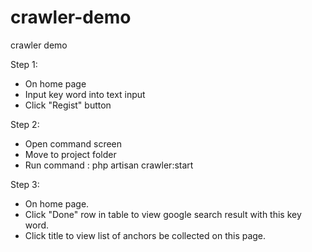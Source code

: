# crawler-demo
crawler demo

Step 1:
  - On home page
  - Input key word into text input
  - Click "Regist" button
  
Step 2:
  - Open command screen
  - Move to project folder
  - Run command : php artisan crawler:start
  
Step 3:
  - On home page.
  - Click "Done" row in table to view google search result with this key word.
  - Click title to view list of anchors be collected on this page.
